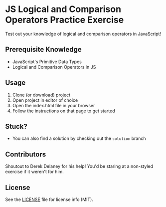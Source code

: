 # JS Logical and Comparison Operators Practice Exercise
Test out your knowledge of logical and comparison operators in JavaScript! 

## Prerequisite Knowledge
- JavaScript's Primitive Data Types
- Logical and Comparison Operators in JS

## Usage
1. Clone (or download) project
1. Open project in editor of choice
1. Open the index.html file in your browser
1. Follow the instructions on that page to get started

## Stuck?
- You can also find a solution by checking out the `solution` branch

## Contributors
Shoutout to Derek Delaney for his help! You'd be staring at a non-styled exercise if it weren't for him.

## License
See the [LICENSE](LICENSE) file for license info (MIT).